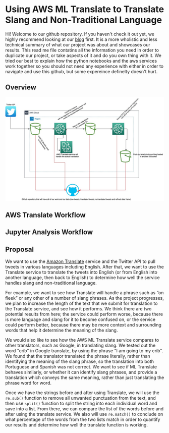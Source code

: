 # Using AWS ML Translate to Translate Slang and Non-Traditional Language

Hi! Welcome to our github repository. If you haven't check it out yet, we highly recommend looking at our [blog]() first. It is a more wholistic and less technical summary of what our project was about and showcases our results. This read me file contatins all the information you need in order to duplicate our project, or take aspects of it and do you own thing with it. We tried our best to explain how the python notebooks and the aws services work together so you should not need any experience with either in order to navigate and use this github, but some expereince definelty doesn't hurt. 

## Overview 

![Architexture Diagram](https://github.com/lcunild/QTM-350-Final-Project/blob/d158cc946c03de1de535a30bb2c1bbb3a0eb7919/Architecture%20Design%20Diagram.jpg)

## AWS Translate Workflow


## Jupyter Analysis Workflow


## Proposal




We want to use the [Amazon Translate](http://qtm350projectproposal.s3-website-us-east-1.amazonaws.com) service and the Twitter API to pull tweets in various languages including English. After that, we want to use the Translate service to translate the tweets into English (or from English into another language, then back to English) to determine how well the service handles slang and non-traditional language.

For example, we want to see how Translate will handle a phrase such as “on fleek” or any other of a number of slang phrases. As the project progresses, we plan to increase the length of the text that we submit for translation to the Translate service, and see how it performs. We think there are two potential results from here; the service could perform worse, because there is more language and slang for it to become confused on, or the service could perform better, because there may be more context and surrounding words that help it determine the meaning of the slang. 

We would also like to see how the AWS ML Translate service compares to other translators, such as Google, in translating slang. We tested out the word "crib" in Google translate, by using the phrase "I am going to my crib". We found that the translator translated the phrase literally, rather than identifying the meaning of the slang phrase, so the translation into both Portuguese and Spanish was not correct. We want to see if ML Translate behaves similarly, or whether it can identify slang phrases, and provide a translation which conveys the same meaning, rather than just translating the phrase word for word.

Once we have the strings before and after using Translate, we will use the `re.sub()` function to remove all unwanted punctuation from the text, and then use `split()` function to split the string into each individual word and save into a list. From there, we can compare the list of the words before and after using the translate service. We also will use `re.match()` to conclude on what percentage of the words from the two lists match in order to quantify our results and determine how well the translate function is working.
